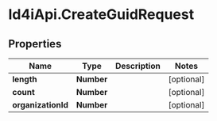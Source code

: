 # Id4iApi.CreateGuidRequest

## Properties
Name | Type | Description | Notes
------------ | ------------- | ------------- | -------------
**length** | **Number** |  | [optional] 
**count** | **Number** |  | [optional] 
**organizationId** | **Number** |  | [optional] 


